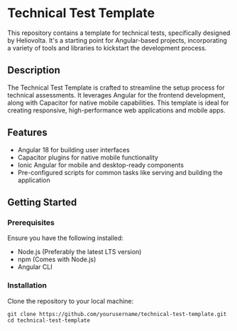# Technical Test Template

This repository contains a template for technical tests, specifically designed by Heliovolta. It's a starting point for Angular-based projects, incorporating a variety of tools and libraries to kickstart the development process.

## Description

The Technical Test Template is crafted to streamline the setup process for technical assessments. It leverages Angular for the frontend development, along with Capacitor for native mobile capabilities. This template is ideal for creating responsive, high-performance web applications and mobile apps.

## Features

- Angular 18 for building user interfaces
- Capacitor plugins for native mobile functionality
- Ionic Angular for mobile and desktop-ready components
- Pre-configured scripts for common tasks like serving and building the application

## Getting Started

### Prerequisites

Ensure you have the following installed:
- Node.js (Preferably the latest LTS version)
- npm (Comes with Node.js)
- Angular CLI

### Installation

Clone the repository to your local machine:

```shell
git clone https://github.com/yourusername/technical-test-template.git
cd technical-test-template
